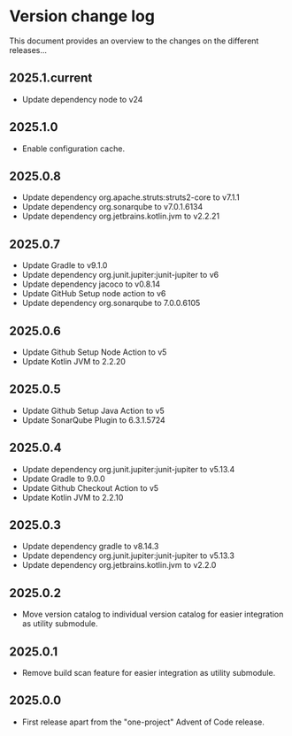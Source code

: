# Version change log
This document provides an overview to the changes on the different releases...

## 2025.1.current
* Update dependency node to v24

## 2025.1.0
* Enable configuration cache.

## 2025.0.8
* Update dependency org.apache.struts:struts2-core to v7.1.1
* Update dependency org.sonarqube to v7.0.1.6134
* Update dependency org.jetbrains.kotlin.jvm to v2.2.21

## 2025.0.7
* Update Gradle to v9.1.0
* Update dependency org.junit.jupiter:junit-jupiter to v6
* Update dependency jacoco to v0.8.14
* Update GitHub Setup node action to v6
* Update dependency org.sonarqube to 7.0.0.6105

## 2025.0.6
* Update Github Setup Node Action to v5
* Update Kotlin JVM to 2.2.20

## 2025.0.5
* Update Github Setup Java Action to v5
* Update SonarQube Plugin to 6.3.1.5724

## 2025.0.4
* Update dependency org.junit.jupiter:junit-jupiter to v5.13.4
* Update Gradle to 9.0.0
* Update Github Checkout Action to v5
* Update Kotlin JVM to 2.2.10

## 2025.0.3
* Update dependency gradle to v8.14.3
* Update dependency org.junit.jupiter:junit-jupiter to v5.13.3
* Update dependency org.jetbrains.kotlin.jvm to v2.2.0

## 2025.0.2
* Move version catalog to individual version catalog for easier integration as utility submodule.

## 2025.0.1
* Remove build scan feature for easier integration as utility submodule.

## 2025.0.0
* First release apart from the "one-project" Advent of Code release.














